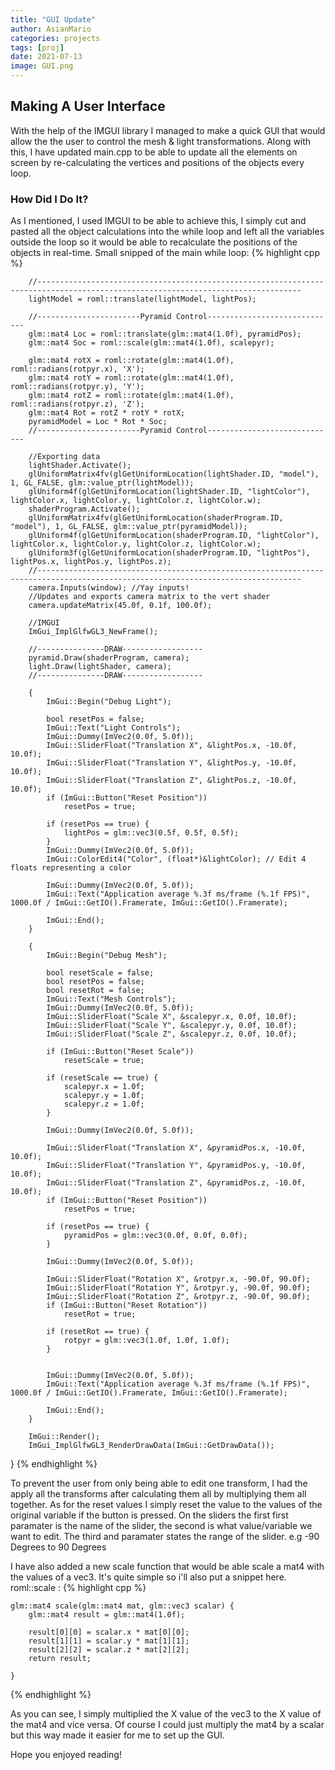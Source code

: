 ```yaml
---
title: "GUI Update"
author: AsianMario
categories: projects
tags: [proj]
date: 2021-07-13
image: GUI.png
---
```


## Making A User Interface

With the help of the IMGUI library I managed to make a quick GUI that would allow the the user to control the mesh & light transformations. Along with this, I have updated main.cpp to be able to update all the elements on screen by re-calculating the vertices and positions of the objects every loop.

### How Did I Do It?

As I mentioned, I used IMGUI to be able to achieve this, I simply cut and pasted all the object calculations into the while loop and left all the variables outside the loop so it would be able to recalculate the positions of the objects in real-time.
Small snipped of the main while loop:
{% highlight cpp %}

    	//---------------------------------------------------------------------------------------------------------------------------------
    	lightModel = roml::translate(lightModel, lightPos);

    	//-----------------------Pyramid Control-----------------------------
    	glm::mat4 Loc = roml::translate(glm::mat4(1.0f), pyramidPos);
    	glm::mat4 Soc = roml::scale(glm::mat4(1.0f), scalepyr);

    	glm::mat4 rotX = roml::rotate(glm::mat4(1.0f), roml::radians(rotpyr.x), 'X');
    	glm::mat4 rotY = roml::rotate(glm::mat4(1.0f), roml::radians(rotpyr.y), 'Y');
    	glm::mat4 rotZ = roml::rotate(glm::mat4(1.0f), roml::radians(rotpyr.z), 'Z');
    	glm::mat4 Rot = rotZ * rotY * rotX;
    	pyramidModel = Loc * Rot * Soc;
    	//-----------------------Pyramid Control-----------------------------

    	//Exporting data
    	lightShader.Activate();
    	glUniformMatrix4fv(glGetUniformLocation(lightShader.ID, "model"), 1, GL_FALSE, glm::value_ptr(lightModel));
    	glUniform4f(glGetUniformLocation(lightShader.ID, "lightColor"), lightColor.x, lightColor.y, lightColor.z, lightColor.w);
    	shaderProgram.Activate();
    	glUniformMatrix4fv(glGetUniformLocation(shaderProgram.ID, "model"), 1, GL_FALSE, glm::value_ptr(pyramidModel));
    	glUniform4f(glGetUniformLocation(shaderProgram.ID, "lightColor"), lightColor.x, lightColor.y, lightColor.z, lightColor.w);
    	glUniform3f(glGetUniformLocation(shaderProgram.ID, "lightPos"), lightPos.x, lightPos.y, lightPos.z);
    	//---------------------------------------------------------------------------------------------------------------------------------
    	camera.Inputs(window); //Yay inputs!
    	//Updates and exports camera matrix to the vert shader
    	camera.updateMatrix(45.0f, 0.1f, 100.0f);

    	//IMGUI
    	ImGui_ImplGlfwGL3_NewFrame();

    	//---------------DRAW------------------
    	pyramid.Draw(shaderProgram, camera);
    	light.Draw(lightShader, camera);
    	//---------------DRAW------------------

    	{
    		ImGui::Begin("Debug Light");

    		bool resetPos = false;
    		ImGui::Text("Light Controls");
    		ImGui::Dummy(ImVec2(0.0f, 5.0f));
    		ImGui::SliderFloat("Translation X", &lightPos.x, -10.0f, 10.0f);
    		ImGui::SliderFloat("Translation Y", &lightPos.y, -10.0f, 10.0f);
    		ImGui::SliderFloat("Translation Z", &lightPos.z, -10.0f, 10.0f);
    		if (ImGui::Button("Reset Position"))
    			resetPos = true;

    		if (resetPos == true) {
    			lightPos = glm::vec3(0.5f, 0.5f, 0.5f);
    		}
    		ImGui::Dummy(ImVec2(0.0f, 5.0f));
    		ImGui::ColorEdit4("Color", (float*)&lightColor); // Edit 4 floats representing a color

    		ImGui::Dummy(ImVec2(0.0f, 5.0f));
    		ImGui::Text("Application average %.3f ms/frame (%.1f FPS)", 1000.0f / ImGui::GetIO().Framerate, ImGui::GetIO().Framerate);

    		ImGui::End();
    	}

    	{
    		ImGui::Begin("Debug Mesh");

    		bool resetScale = false;
    		bool resetPos = false;
    		bool resetRot = false;
    		ImGui::Text("Mesh Controls");
    		ImGui::Dummy(ImVec2(0.0f, 5.0f));
    		ImGui::SliderFloat("Scale X", &scalepyr.x, 0.0f, 10.0f);
    		ImGui::SliderFloat("Scale Y", &scalepyr.y, 0.0f, 10.0f);
    		ImGui::SliderFloat("Scale Z", &scalepyr.z, 0.0f, 10.0f);

    		if (ImGui::Button("Reset Scale"))
    			resetScale = true;

    		if (resetScale == true) {
    			scalepyr.x = 1.0f;
    			scalepyr.y = 1.0f;
    			scalepyr.z = 1.0f;
    		}

    		ImGui::Dummy(ImVec2(0.0f, 5.0f));

    		ImGui::SliderFloat("Translation X", &pyramidPos.x, -10.0f, 10.0f);
    		ImGui::SliderFloat("Translation Y", &pyramidPos.y, -10.0f, 10.0f);
    		ImGui::SliderFloat("Translation Z", &pyramidPos.z, -10.0f, 10.0f);
    		if (ImGui::Button("Reset Position"))
    			resetPos = true;

    		if (resetPos == true) {
    			pyramidPos = glm::vec3(0.0f, 0.0f, 0.0f);
    		}

    		ImGui::Dummy(ImVec2(0.0f, 5.0f));

    		ImGui::SliderFloat("Rotation X", &rotpyr.x, -90.0f, 90.0f);
    		ImGui::SliderFloat("Rotation Y", &rotpyr.y, -90.0f, 90.0f);
    		ImGui::SliderFloat("Rotation Z", &rotpyr.z, -90.0f, 90.0f);
    		if (ImGui::Button("Reset Rotation"))
    			resetRot = true;

    		if (resetRot == true) {
    			rotpyr = glm::vec3(1.0f, 1.0f, 1.0f);
    		}


    		ImGui::Dummy(ImVec2(0.0f, 5.0f));
    		ImGui::Text("Application average %.3f ms/frame (%.1f FPS)", 1000.0f / ImGui::GetIO().Framerate, ImGui::GetIO().Framerate);

    		ImGui::End();
    	}

    	ImGui::Render();
    	ImGui_ImplGlfwGL3_RenderDrawData(ImGui::GetDrawData());

}
{% endhighlight %}

To prevent the user from only being able to edit one transform, I had the apply all the transforms after calculating them all by multiplying them all together.
As for the reset values I simply reset the value to the values of the original variable if the button is pressed. On the sliders the first first paramater is the name of the slider, the second is what value/variable we want to edit. The third and paramater states the range of the slider. e.g -90 Degrees to 90 Degrees

I have also added a new scale function that would be able scale a mat4 with the values of a vec3. It's quite simple so i'll also put a snippet here.
roml::scale :
{% highlight cpp %}

    glm::mat4 scale(glm::mat4 mat, glm::vec3 scalar) {
    	glm::mat4 result = glm::mat4(1.0f);

    	result[0][0] = scalar.x * mat[0][0];
    	result[1][1] = scalar.y * mat[1][1];
    	result[2][2] = scalar.z * mat[2][2];
    	return result;

    }

{% endhighlight %}

As you can see, I simply multiplied the X value of the vec3 to the X value of the mat4 and vice versa. Of course I could just multiply the mat4 by a scalar but this way made it easier for me to set up the GUI.

Hope you enjoyed reading!

